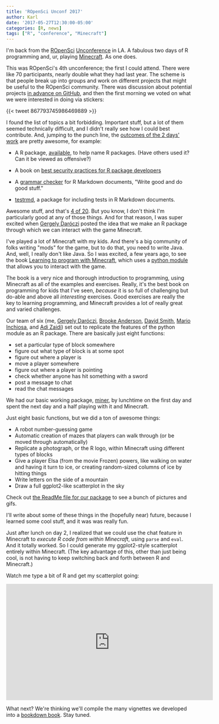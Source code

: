 ```yaml
---
title: 'ROpenSci Unconf 2017'
author: Karl
date: '2017-05-27T12:30:00-05:00'
categories: [R, news]
tags: ["R", "conference", "Minecraft"]
---
```


I'm back from the [ROpenSci](https://ropensci.org)
[Unconference](http://unconf17.ropensci.org) in LA. A fabulous two
days of R programming and, ur, playing
[Minecraft](https://minecraft.net). As one does.

This was ROpenSci's 4th unconference; the first I could attend. There
were like 70 participants, nearly double what they had last year. The
scheme is that people break up into groups and work on different
projects that might be useful to the ROpenSci community. There was
discussion about potential projects [in advance on
GitHub](https://github.com/ropensci/unconf17/issues), and then the
first morning we voted on what we were interested in doing via
stickers:

{{< tweet 867793745986469889 >}}

I found the list of topics a bit forbidding. Important stuff, but a
lot of them seemed technically difficult, and I didn't really see how
I could best contribute. And, jumping to the punch line, the [outcomes
of the 2 days' work](https://ropenscilabs.github.io/runconf17-projects/) are pretty awesome, for example:

- A R package, [available](https://github.com/ropenscilabs/available),
  to help name R packages. (Have others used it? Can it be viewed as
  offensive?)

- A book on [best security practices for R package
  developers](https://github.com/ropenscilabs/r-security-practices)

- A [grammar checker](https://github.com/ropenscilabs/gramr) for R
  Markdown documents, "Write good and do good stuff."

- [testrmd](https://github.com/ropenscilabs/testrmd), a package for
  including tests in R Markdown documents.

Awesome stuff, and that's [4 of
20](https://ropenscilabs.github.io/runconf17-projects/). But you know,
I don't think I'm particularly good at any of those things. And for
that reason, I was super excited when [Gergely
Daróczi](https://github.com/daroczig) posted the idea that we make an
R package through which we can interact with the game Minecraft.

I've played a lot of Minecraft with my kids. And there's a big
community of folks writing "mods" for the game, but to do that, you
need to write Java. And, well, I really don't like Java. So I was
excited, a few years ago, to see the book [Learning to program with
Minecraft](https://www.amazon.com/gp/product/1593276702?ie=UTF8&tag=7210-20),
which uses a [python module](https://github.com/py3minepi/py3minepi)
that allows you to interact with the game.

The book is a very nice and thorough introduction to
programming, using Minecraft as all of the examples and exercises.
Really, it's the best book on programming for kids that I've seen,
_because_ it is so full of challenging but do-able and above all
_interesting_ exercises. Good exercises are really the key to learning
programming, and Minecraft provides a lot of really great
and varied challenges.

Our team of six (me, [Gergely Daróczi](https://github.com/daroczig),
[Brooke Anderson](https://github.com/geanders), [David
Smith](https://github.com/revodavid), [Mario
Inchiosa](https://github.com/inchiosa), and [Adi
Zaidi](https://github.com/akzaidi)) set out to replicate the features
of the python module as an R package. There are basically just eight
functions:

- set a particular type of block somewhere
- figure out what type of block is at some spot
- figure out where a player is
- move a player somewhere
- figure out where a player is pointing
- check whether anyone has hit something with a sword
- post a message to chat
- read the chat messages

We had our basic working package,
[miner](https://github.com/kbroman/miner), by lunchtime on the
first day and spent the next day and a half playing with it and
Minecraft.

Just eight basic functions, but we did a ton of awesome things:

- A robot number-guessing game
- Automatic creation of mazes that players can walk through (or be moved
  through automatically)
- Replicate a photograph, or the R logo, within Minecraft using
  different types of blocks
- Give a player Elsa (from the movie Frozen) powers, like walking on
  water and having it turn to ice, or creating random-sized columns of
  ice by hitting things
- Write letters on the side of a mountain
- Draw a full ggplot2-like scatterplot in the sky

Check out [the ReadMe file for our
package](https://github.com/kbroman/miner/blob/master/README.md)
to see a bunch of pictures and gifs.

I'll write about some of these things in the (hopefully near) future,
because I learned some cool stuff, and it was was really fun.

Just after lunch on day 2, I realized that we could use the chat
feature in Minecraft to _execute R code from within Minecraft_, using
`parse` and `eval`. And it totally worked. So I could generate my
ggplot2-style scatterplot entirely within Minecraft. (The key
advantage of this, other than just being cool, is not having to keep
switching back and forth between R and Minecraft.)

Watch me type a bit of R and get my scatterplot going:

<iframe width="560" height="315" src="https://www.youtube.com/embed/zggCAYAfjXE" frameborder="0" allowfullscreen></iframe>

What next? We're thinking we'll compile the many vignettes we
developed into a [bookdown
book](https://bookdown.org/yihui/bookdown/). Stay tuned.
